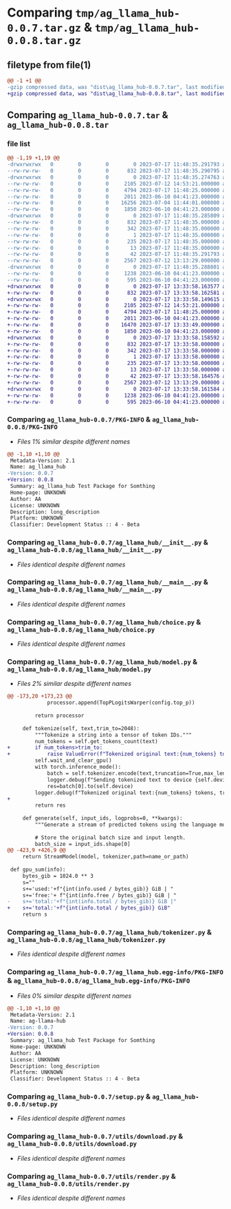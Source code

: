 # Comparing `tmp/ag_llama_hub-0.0.7.tar.gz` & `tmp/ag_llama_hub-0.0.8.tar.gz`

## filetype from file(1)

```diff
@@ -1 +1 @@
-gzip compressed data, was "dist\ag_llama_hub-0.0.7.tar", last modified: Mon Jul 17 11:48:35 2023, max compression
+gzip compressed data, was "dist\ag_llama_hub-0.0.8.tar", last modified: Mon Jul 17 13:33:58 2023, max compression
```

## Comparing `ag_llama_hub-0.0.7.tar` & `ag_llama_hub-0.0.8.tar`

### file list

```diff
@@ -1,19 +1,19 @@
-drwxrwxrwx   0        0        0        0 2023-07-17 11:48:35.291793 ag_llama_hub-0.0.7/
--rw-rw-rw-   0        0        0      832 2023-07-17 11:48:35.290795 ag_llama_hub-0.0.7/PKG-INFO
-drwxrwxrwx   0        0        0        0 2023-07-17 11:48:35.274763 ag_llama_hub-0.0.7/ag_llama_hub/
--rw-rw-rw-   0        0        0     2105 2023-07-12 14:53:21.000000 ag_llama_hub-0.0.7/ag_llama_hub/__init__.py
--rw-rw-rw-   0        0        0     4794 2023-07-17 11:48:25.000000 ag_llama_hub-0.0.7/ag_llama_hub/__main__.py
--rw-rw-rw-   0        0        0     2011 2023-06-10 04:41:23.000000 ag_llama_hub-0.0.7/ag_llama_hub/choice.py
--rw-rw-rw-   0        0        0    16256 2023-07-04 11:44:01.000000 ag_llama_hub-0.0.7/ag_llama_hub/model.py
--rw-rw-rw-   0        0        0     1850 2023-06-10 04:41:23.000000 ag_llama_hub-0.0.7/ag_llama_hub/tokenizer.py
-drwxrwxrwx   0        0        0        0 2023-07-17 11:48:35.285809 ag_llama_hub-0.0.7/ag_llama_hub.egg-info/
--rw-rw-rw-   0        0        0      832 2023-07-17 11:48:35.000000 ag_llama_hub-0.0.7/ag_llama_hub.egg-info/PKG-INFO
--rw-rw-rw-   0        0        0      342 2023-07-17 11:48:35.000000 ag_llama_hub-0.0.7/ag_llama_hub.egg-info/SOURCES.txt
--rw-rw-rw-   0        0        0        1 2023-07-17 11:48:35.000000 ag_llama_hub-0.0.7/ag_llama_hub.egg-info/dependency_links.txt
--rw-rw-rw-   0        0        0      235 2023-07-17 11:48:35.000000 ag_llama_hub-0.0.7/ag_llama_hub.egg-info/requires.txt
--rw-rw-rw-   0        0        0       13 2023-07-17 11:48:35.000000 ag_llama_hub-0.0.7/ag_llama_hub.egg-info/top_level.txt
--rw-rw-rw-   0        0        0       42 2023-07-17 11:48:35.291793 ag_llama_hub-0.0.7/setup.cfg
--rw-rw-rw-   0        0        0     2567 2023-07-12 13:13:29.000000 ag_llama_hub-0.0.7/setup.py
-drwxrwxrwx   0        0        0        0 2023-07-17 11:48:35.288801 ag_llama_hub-0.0.7/utils/
--rw-rw-rw-   0        0        0     1238 2023-06-10 04:41:23.000000 ag_llama_hub-0.0.7/utils/download.py
--rw-rw-rw-   0        0        0      595 2023-06-10 04:41:23.000000 ag_llama_hub-0.0.7/utils/render.py
+drwxrwxrwx   0        0        0        0 2023-07-17 13:33:58.163577 ag_llama_hub-0.0.8/
+-rw-rw-rw-   0        0        0      832 2023-07-17 13:33:58.162581 ag_llama_hub-0.0.8/PKG-INFO
+drwxrwxrwx   0        0        0        0 2023-07-17 13:33:58.149615 ag_llama_hub-0.0.8/ag_llama_hub/
+-rw-rw-rw-   0        0        0     2105 2023-07-12 14:53:21.000000 ag_llama_hub-0.0.8/ag_llama_hub/__init__.py
+-rw-rw-rw-   0        0        0     4794 2023-07-17 11:48:25.000000 ag_llama_hub-0.0.8/ag_llama_hub/__main__.py
+-rw-rw-rw-   0        0        0     2011 2023-06-10 04:41:23.000000 ag_llama_hub-0.0.8/ag_llama_hub/choice.py
+-rw-rw-rw-   0        0        0    16470 2023-07-17 13:33:49.000000 ag_llama_hub-0.0.8/ag_llama_hub/model.py
+-rw-rw-rw-   0        0        0     1850 2023-06-10 04:41:23.000000 ag_llama_hub-0.0.8/ag_llama_hub/tokenizer.py
+drwxrwxrwx   0        0        0        0 2023-07-17 13:33:58.158592 ag_llama_hub-0.0.8/ag_llama_hub.egg-info/
+-rw-rw-rw-   0        0        0      832 2023-07-17 13:33:58.000000 ag_llama_hub-0.0.8/ag_llama_hub.egg-info/PKG-INFO
+-rw-rw-rw-   0        0        0      342 2023-07-17 13:33:58.000000 ag_llama_hub-0.0.8/ag_llama_hub.egg-info/SOURCES.txt
+-rw-rw-rw-   0        0        0        1 2023-07-17 13:33:58.000000 ag_llama_hub-0.0.8/ag_llama_hub.egg-info/dependency_links.txt
+-rw-rw-rw-   0        0        0      235 2023-07-17 13:33:58.000000 ag_llama_hub-0.0.8/ag_llama_hub.egg-info/requires.txt
+-rw-rw-rw-   0        0        0       13 2023-07-17 13:33:58.000000 ag_llama_hub-0.0.8/ag_llama_hub.egg-info/top_level.txt
+-rw-rw-rw-   0        0        0       42 2023-07-17 13:33:58.164576 ag_llama_hub-0.0.8/setup.cfg
+-rw-rw-rw-   0        0        0     2567 2023-07-12 13:13:29.000000 ag_llama_hub-0.0.8/setup.py
+drwxrwxrwx   0        0        0        0 2023-07-17 13:33:58.161584 ag_llama_hub-0.0.8/utils/
+-rw-rw-rw-   0        0        0     1238 2023-06-10 04:41:23.000000 ag_llama_hub-0.0.8/utils/download.py
+-rw-rw-rw-   0        0        0      595 2023-06-10 04:41:23.000000 ag_llama_hub-0.0.8/utils/render.py
```

### Comparing `ag_llama_hub-0.0.7/PKG-INFO` & `ag_llama_hub-0.0.8/PKG-INFO`

 * *Files 1% similar despite different names*

```diff
@@ -1,10 +1,10 @@
 Metadata-Version: 2.1
 Name: ag_llama_hub
-Version: 0.0.7
+Version: 0.0.8
 Summary: ag_llama_hub Test Package for Somthing
 Home-page: UNKNOWN
 Author: AA
 License: UNKNOWN
 Description: long_description
 Platform: UNKNOWN
 Classifier: Development Status :: 4 - Beta
```

### Comparing `ag_llama_hub-0.0.7/ag_llama_hub/__init__.py` & `ag_llama_hub-0.0.8/ag_llama_hub/__init__.py`

 * *Files identical despite different names*

### Comparing `ag_llama_hub-0.0.7/ag_llama_hub/__main__.py` & `ag_llama_hub-0.0.8/ag_llama_hub/__main__.py`

 * *Files identical despite different names*

### Comparing `ag_llama_hub-0.0.7/ag_llama_hub/choice.py` & `ag_llama_hub-0.0.8/ag_llama_hub/choice.py`

 * *Files identical despite different names*

### Comparing `ag_llama_hub-0.0.7/ag_llama_hub/model.py` & `ag_llama_hub-0.0.8/ag_llama_hub/model.py`

 * *Files 2% similar despite different names*

```diff
@@ -173,20 +173,23 @@
             processor.append(TopPLogitsWarper(config.top_p))
 
         return processor
 
     def tokenize(self, text,trim_to=2048):
         """Tokenize a string into a tensor of token IDs."""
         num_tokens = self.get_tokens_count(text)            
+        if num_tokens>trim_to:
+            raise ValueError(f"Tokenized original text:{num_tokens} tokens, trimed:{trim_to} tokens. Some tokens are lost, please try to reduce the length of the input text.")
         self.wait_and_clear_gpu()
         with torch.inference_mode():
             batch = self.tokenizer.encode(text,truncation=True,max_length=trim_to,return_tensors="pt")
             logger.debug(f"Sending tokenized text to device {self.device}")
             res=batch[0].to(self.device)
         logger.debug(f"Tokenized original text:{num_tokens} tokens, trimed:{batch.shape[-1]} tokens")
+        
         return res
 
     def generate(self, input_ids, logprobs=0, **kwargs):
         """Generate a stream of predicted tokens using the language model."""
 
         # Store the original batch size and input length.
         batch_size = input_ids.shape[0]
@@ -423,9 +426,9 @@
     return StreamModel(model, tokenizer,path=name_or_path)
 
 def gpu_sum(info):
     bytes_gib = 1024.0 ** 3
     s=""        
     s+='used:'+f"{int(info.used / bytes_gib)} GiB | "
     s+='free:'+ f"{int(info.free / bytes_gib)} GiB | "
-    s+='total:'+f"{int(info.total / bytes_gib)} GiB |"
+    s+='total:'+f"{int(info.total / bytes_gib)} GiB"
     return s
```

### Comparing `ag_llama_hub-0.0.7/ag_llama_hub/tokenizer.py` & `ag_llama_hub-0.0.8/ag_llama_hub/tokenizer.py`

 * *Files identical despite different names*

### Comparing `ag_llama_hub-0.0.7/ag_llama_hub.egg-info/PKG-INFO` & `ag_llama_hub-0.0.8/ag_llama_hub.egg-info/PKG-INFO`

 * *Files 0% similar despite different names*

```diff
@@ -1,10 +1,10 @@
 Metadata-Version: 2.1
 Name: ag-llama-hub
-Version: 0.0.7
+Version: 0.0.8
 Summary: ag_llama_hub Test Package for Somthing
 Home-page: UNKNOWN
 Author: AA
 License: UNKNOWN
 Description: long_description
 Platform: UNKNOWN
 Classifier: Development Status :: 4 - Beta
```

### Comparing `ag_llama_hub-0.0.7/setup.py` & `ag_llama_hub-0.0.8/setup.py`

 * *Files identical despite different names*

### Comparing `ag_llama_hub-0.0.7/utils/download.py` & `ag_llama_hub-0.0.8/utils/download.py`

 * *Files identical despite different names*

### Comparing `ag_llama_hub-0.0.7/utils/render.py` & `ag_llama_hub-0.0.8/utils/render.py`

 * *Files identical despite different names*

